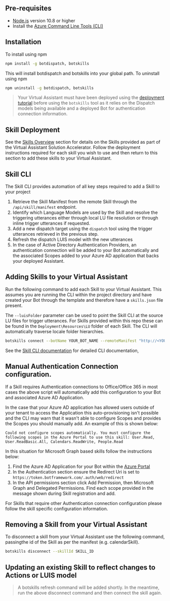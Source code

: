 ## Pre-requisites
- [Node.js](https://nodejs.org/) version 10.8 or higher
- Install the [Azure Command Line Tools (CLI)](https://docs.microsoft.com/en-us/cli/azure/install-azure-cli-windows?view=azure-cli-latest)


## Installation
To install using npm
```bash
npm install -g botdispatch, botskills
```
This will install botdispatch and botskills into your global path.
To uninstall using npm
```bash
npm uninstall -g botdispatch, botskills
```
> Your Virtual Assistant must have been deployed using the [deployment tutorial](/docs/tutorials/assistantandskilldeploymentsteps.md) before using the `botskills` tool as it relies on the Dispatch models being available and a deployed Bot for authentication connection information.

## Skill Deployment

See the [Skills Overview](/docs/README.md#skills) section for details on the Skills provided as part of the Virtual Assistant Solution Accelerator. Follow the deployment instructions required for each skill you wish to use and then return to this section to add these skills to your Virtual Assistant.

## Skill CLI 

The Skill CLI provides automation of all key steps required to add a Skill to your project

1. Retrieve the Skill Manifest from the remote Skill through the `/api/skill/manifest` endpoint.
2. Identify which Language Models are used by the Skill and resolve the triggering utterances either through local LU file resolution or through inline trigger utterances if requested.
3. Add a new dispatch target using the `dispatch` tool using the trigger utterances retrieved in the previous step.
4. Refresh the dispatch LUIS model with the new utterances
5. In the case of Active Directory Authentication Providers, an authentication connection will be added to your Bot automatically and the associated Scopes added to your Azure AD application that backs your deployed Assistant.

## Adding Skills to your Virtual Assistant

Run the following command to add each Skill to your Virtual Assistant. This assumes you are running the CLI within the project directory and have created your Bot through the template and therefore have a `skills.json` file present.

The `--luisFolder` parameter can be used to point the Skill CLI at the source LU files for trigger utterances. For Skills provided within this repo these can be found in the `Deployment\Resources\LU` folder of each Skill. The CLI will automatically traverse locale folder hierarchies.

```bash
botskills connect --botName YOUR_BOT_NAME --remoteManifest "http://<YOUR_SKILL_MANIFEST>.azurewebsites.net/api/skill/manifest" --luisFolder [path] --cs 
```

See the [Skill CLI documentation](/lib/typescript/botskills/docs/connect-disconnect.md) for detailed CLI documentation,

## Manual Authentication Connection configuration.

If a Skill requires Authentication connections to Office/Office 365 in most cases the above script will automatically add this configuration to your Bot and associated Azure AD Application. 

In the case that your Azure AD application has allowed users outside of your tenant to access the Application this auto-provisioning isn't possible and the CLI may warn that it wasn't able to configure Scopes and provides the Scopes you should manually add. An example of this is shown below:
```
Could not configure scopes automatically. You must configure the following scopes in the Azure Portal to use this skill: User.Read, User.ReadBasic.All, Calendars.ReadWrite, People.Read
```

In this situation for Microsoft Graph based skills follow the instructions below:

1. Find the Azure AD Application for your Bot within the [Azure Portal](https://ms.portal.azure.com/#blade/Microsoft_AAD_IAM/ActiveDirectoryMenuBlade/RegisteredAppsPreview)
2. In the Authentication section ensure the Redirect Uri is set to `https://token.botframework.com/.auth/web/redirect`
3. In the API permissions section click Add Permission, then Microsoft Graph and Delegated Permissions. Find each scope provided in the message shown during Skill registration and add.

For Skills that require other Authentication connection configuration please follow the skill specific configuration information.

## Removing a Skill from your Virtual Assistant

To disconnect a skill from your Virtual Assistant use the following command, passingthe id of the Skill as per the manifest (e.g. calendarSkill).

```bash
botskills disconnect --skillId SKILL_ID
```

## Updating an existing Skill to reflect changes to Actions or LUIS model

> A botskills refresh command will be added shortly. In the meantime, run the above disconnect command and then connect the skill again.





